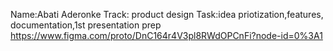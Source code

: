 Name:Abati Aderonke 
Track: product design
Task:idea priotization,features, documentation,1st presentation prep
https://www.figma.com/proto/DnC164r4V3pl8RWdOPCnFi?node-id=0%3A1
